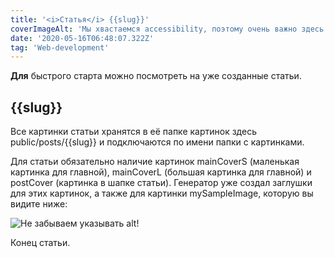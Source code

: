 ```yaml
---
title: '<i>Статья</i> {{slug}}'
coverImageAlt: 'Мы хвастаемся accessibility, поэтому очень важно здесь указать описание того, что изображено на картинки в шапке статьи'
date: '2020-05-16T06:48:07.322Z'
tag: 'Web-development'
---
```


**Для** быстрого старта можно посмотреть на уже созданные статьи.

## {{slug}}

Все картинки статьи хранятся в её папке картинок здесь public/posts/{{slug}}
и подключаются по имени папки с картинками.

Для статьи обязательно наличие картинок mainCoverS (маленькая картинка для главной), mainCoverL (большая картинка для главной) и postCover (картинка в шапке статьи).
Генератор уже создал заглушки для этих картинок, а также для картинки mySampleImage,
которую вы видите ниже:

<Img imageName='mySampleImage' alt='Не забываем указывать alt!' />

Конец статьи.
